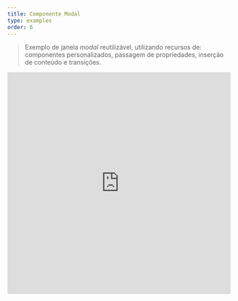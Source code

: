 ```yaml
---
title: Componente Modal
type: examples
order: 6
---
```


> Exemplo de janela _modal_ reutilizável, utilizando recursos de: componentes personalizados, passagem de propriedades, inserção de conteúdo e transições.

<iframe width="100%" height="500" src="https://jsfiddle.net/yyx990803/mwLbw11k/embedded/result,html,js,css" allowfullscreen="allowfullscreen" frameborder="0"></iframe>
